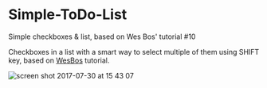 # Simple-ToDo-List
Simple checkboxes &amp; list, based on Wes Bos' tutorial #10

Checkboxes in a list with a smart way to select multiple of them using SHIFT key, based on [WesBos](http://wesbos.com) tutorial.

![screen shot 2017-07-30 at 15 43 07](https://user-images.githubusercontent.com/9334646/28754042-c4bcaace-753d-11e7-9442-288958b65550.png)
